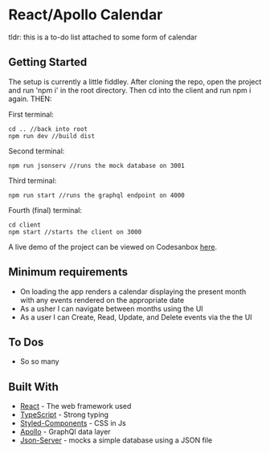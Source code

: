 # React/Apollo Calendar

tldr: this is a to-do list attached to some form of calendar

## Getting Started

The setup is currently a little fiddley. After cloning the repo, open the
project and run 'npm i' in the root directory. Then cd into the client and run
npm i again. THEN:

First terminal:

```
cd .. //back into root
npm run dev //build dist
```

Second terminal:

```
npm run jsonserv //runs the mock database on 3001
```

Third terminal:

```
npm run start //runs the graphql endpoint on 4000
```

Fourth (final) terminal:

```
cd client
npm start //starts the client on 3000
```

A live demo of the project can be viewed on Codesanbox [here](#).

## Minimum requirements

- On loading the app renders a calendar displaying the present month with any
  events rendered on the appropriate date
- As a usher I can navigate between months using the UI
- As a user I can Create, Read, Update, and Delete events via the the UI

## To Dos

- So so many

## Built With

- [React](https://reactjs.org/) - The web framework used
- [TypeScript](#) - Strong typing
- [Styled-Components](https://styled-components.com/) - CSS in Js
- [Apollo](#) - GraphQl data layer
- [Json-Server](#) - mocks a simple database using a JSON file
